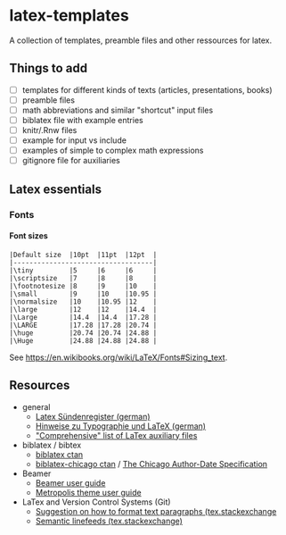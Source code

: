 # latex-templates
A collection of templates, preamble files and other ressources for latex.

## Things to add

- [ ] templates for different kinds of texts (articles, presentations, books)
- [ ] preamble files 
- [ ] math abbreviations and similar "shortcut" input files
- [ ] biblatex file with example entries
- [ ] knitr/.Rnw files
- [ ] example for input vs include
- [ ] examples of simple to complex math expressions
- [ ] gitignore file for auxiliaries

## Latex essentials

### Fonts

#### Font sizes

    |Default size  |10pt  |11pt  |12pt  |
    |-----------------------------------|  
    |\tiny         |5     |6     |6     |
    |\scriptsize   |7     |8     |8     |
    |\footnotesize |8     |9     |10    |
    |\small        |9     |10    |10.95 |
    |\normalsize   |10    |10.95 |12    |
    |\large        |12    |12    |14.4  |
    |\Large        |14.4  |14.4  |17.28 |
    |\LARGE        |17.28 |17.28 |20.74 |
    |\huge         |20.74 |20.74 |24.88 |
    |\Huge         |24.88 |24.88 |24.88 |
    
See https://en.wikibooks.org/wiki/LaTeX/Fonts#Sizing_text.

## Resources
- general
    - [Latex Sündenregister (german)](http://mirrors.ctan.org/info/l2tabu/german/l2tabu.pdf)
    - [Hinweise zu Typographie und LaTeX (german)](resources/StefanTittel-Hinweise_zu_Typographie_und_LaTeX-033.pdf)
    - ["Comprehensive" list of LaTex auxiliary files](https://github.com/wspr/latex-auxfiles/blob/master/auxfiles.tex)
- biblatex / bibtex
    - [biblatex ctan](https://ctan.org/pkg/biblatex)
    - [biblatex-chicago ctan](https://ctan.org/pkg/biblatex-chicago) / [The Chicago Author-Date Specification](http://mirrors.ctan.org/macros/latex/contrib/biblatex-contrib/biblatex-chicago/doc/examples/cms-dates-intro.pdf)
- Beamer
    - [Beamer user guide](http://mirrors.ctan.org/macros/latex/contrib/beamer/doc/beameruserguide.pdf)
    - [Metropolis theme user guide](http://mirrors.ctan.org/macros/latex/contrib/beamer-contrib/themes/metropolis/doc/metropolistheme.pdf)
- LaTex and Version Control Systems (Git)
    - [Suggestion on how to format text paragraphs (tex.stackexchange](https://tex.stackexchange.com/a/133376)
    - [Semantic linefeeds (tex.stackexchange)](https://tex.stackexchange.com/a/64538)
